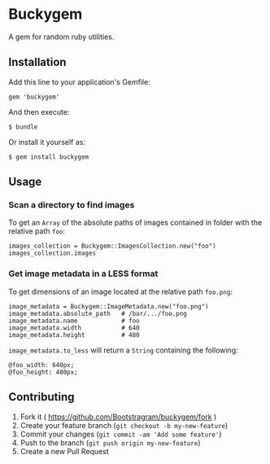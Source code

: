 # Buckygem

A gem for random ruby utilities.

## Installation

Add this line to your application's Gemfile:

    gem 'buckygem'

And then execute:

    $ bundle

Or install it yourself as:

    $ gem install buckygem

## Usage

### Scan a directory to find images

To get an `Array` of the absolute paths of images contained in folder with the relative path `foo`:

    images_collection = Buckygem::ImagesCollection.new("foo")
    images_collection.images

### Get image metadata in a LESS format

To get dimensions of an image located at the relative path `foo.png`:

    image_metadata = Buckygem::ImageMetadata.new("foo.png")
    image_metadata.absolute_path   # /bar/.../foo.png
    image_metadata.name            # foo
    image_metadata.width           # 640
    image_metadata.height          # 480

`image_metadata.to_less` will return a `String` containing the following:

    @foo_width: 640px;
    @foo_height: 480px;
           
## Contributing

1. Fork it ( https://github.com/Bootstragram/buckygem/fork )
2. Create your feature branch (`git checkout -b my-new-feature`)
3. Commit your changes (`git commit -am 'Add some feature'`)
4. Push to the branch (`git push origin my-new-feature`)
5. Create a new Pull Request
